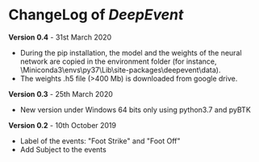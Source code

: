 # ChangeLog of _DeepEvent_
**Version 0.4** - 31st March 2020
* During the pip installation, the model and the weights of the neural network are copied in the environment folder (for instance, \Miniconda3\envs\py37\Lib\site-packages\deepevent\data).
* The weights .h5 file (>400 Mb) is downloaded from google drive.

**Version 0.3** - 25th March 2020


* New version under Windows 64 bits only using python3.7 and pyBTK

**Version 0.2** - 10th October 2019


* Label of the events: "Foot Strike" and "Foot Off"
* Add Subject to the events